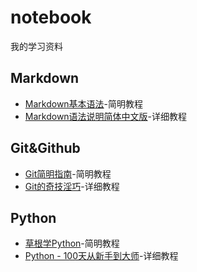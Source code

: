 # notebook
我的学习资料

## Markdown
- [Markdown基本语法](https://github.com/younghz/Markdown)-简明教程
- [Markdown语法说明简体中文版](http://wow.kuapp.com/markdown/)-详细教程

## Git&Github
- [Git简明指南](https://www.runoob.com/manual/git-guide/)-简明教程
- [Git的奇技淫巧](https://github.com/521xueweihan/git-tips)-详细教程

## Python
- [草根学Python](https://github.com/TwoWater/Python)-简明教程
- [Python - 100天从新手到大师](https://github.com/jackfrued/Python-100-Days)-详细教程
